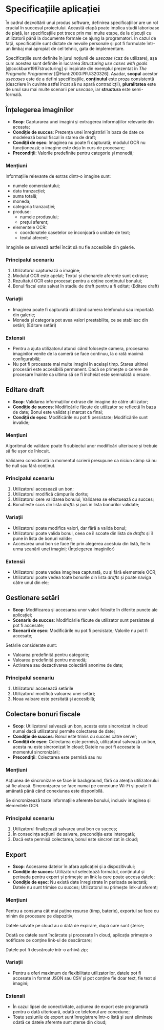 # Specificațiile aplicației

În cadrul dezvoltării unui produs software, definirea specificațiilor are un rol crucial în succesul proiectului. Această etapă poate implica studii laborioase de piață, iar specificațiile pot trece prin mai multe etape, de la discuții cu utilizatorii până la documente formale ce ajung la programatori. În cazul de față, specificațiile sunt dictate de nevoile personale și pot fi formulate într-un limbaj mai apropiat de cel tehnic, gata de implementare.

Specificațiile sunt definite în jurul noțiunii de *usecase* (caz de utilizare), așa cum acestea sunt definite în lucrarea *Structuring use cases with goals* [@cockburn1997structuring] și inspirate din exemplul prezentat în *The Pragmatic Programmer* [@Hunt:2000:PPJ:320326]. Așadar, **scopul** acestor *usecases* este de a defini specificațiile, **conținutul** este proza consistentă (descriere în cuvinte astfel încat să nu apară contradicții), **pluralitatea** este de unul sau mai multe scenarii per *usecase*, iar **structura** este semi-formală.

## Înțelegerea imaginilor

* **Scop**: Capturarea unei imagini și extragerea informațiilor relevante din aceasta;
* **Condiție de succes**: Prezența unei înregistrări în baza de date ce modelează bonul fiscal în starea de draft;
* **Condiții de eșec**: Imaginea nu poate fi capturată; modulul OCR nu funcționează; o imagine este deja în curs de procesare;
* **Precondiții**: Valorile predefinite pentru categorie și monedă;

### Mențiuni

Informațiile relevante de extras dintr-o imagine sunt:

* numele comerciantului;
* data tranzacției;
* suma totală;
* moneda;
* categoria tranzacției;
* produse:
    * numele produsului;
    * prețul aferent;
* elementele OCR:
    * coordonatele casetelor ce înconjoară o unitate de text;
    * textul aferent;

Imaginile se salvează astfel încât să nu fie accesibile din galerie.

### Principalul scenariu

1. Utilizatorul capturează o imagine;
2. Modulul OCR este apelat; Textul și chenarele aferente sunt extrase;
3. Rezultatul OCR este procesat pentru a obține conținutul bonului;
4. Bonul fiscal este salvat în stadiu de draft pentru a fi editat; (Editare draft)

### Variații

* Imaginea poate fi capturată utilizând camera telefonului sau importată din galerie;
* Moneda și categoria pot avea valori prestabilite, ce se stabilesc din setări; (Editare setări)

### Extensii

* Pentru a ajuta utilizatorul atunci când folosește camera, procesarea imaginilor venite de la cameră se face continuu, la o rată maximă configurabilă;
* Nu pot fi procesate mai multe imagini în același timp. Starea ultimei procesări este accesibilă permanent. Dacă se primește o cerere de procesare înainte ca ultima să se fi încheiat este semnalată o eroare.

## Editare draft

* **Scop**: Validarea informațiilor extrase din imagine de către utilizator;
* **Condiție de succes**: Modificările făcute de utilizator se reflectă în baza de date; Bonul este validat și marcat ca final;
* **Condiții de eșec**: Modificările nu pot fi persistate; Modificările sunt invalide;

### Mențiuni

Algoritmul de validare poate fi subiectul unor modificări ulterioare și trebuie să fie ușor de înlocuit. 

Validarea considerată la momentul scrierii presupune ca niciun câmp să nu fie null sau fără conținut.

### Principalul scenariu

1. Utilizatorul accesează un bon;
2. Utilizatorul modifică câmpurile dorite;
3. Utilizatorul cere validarea bonului; Validarea se efectuează cu succes;
4. Bonul este scos din lista *drafts* și pus în lista bonurilor validate;

### Variații

* Utilizatorul poate modifica valori, dar fără a valida bonul;
* Utilizatorul poate valida bonul, ceea ce îl scoate din lista de *drafts* și îl pune în lista de bonuri valide;
* Accesarea unui bon se face fie prin alegerea acestuia din listă, fie în urma scanării unei imagini; (Înțelegerea imaginilor)

### Extensii

* Utilizatorul poate vedea imaginea capturată, cu și fără elementele OCR;
* Utilizatorul poate vedea toate bonurile din lista *drafts* și poate naviga către unul din ele;

## Gestionare setări

* **Scop**: Modificarea și accesarea unor valori folosite în diferite puncte ale aplicației;
* **Scenariu de succes**: Modificările făcute de utilizator sunt persistate și pot fi accesate;
* **Scenarii de eșec**: Modificările nu pot fi persistate; Valorile nu pot fi accesate;

Setările considerate sunt:

* Valoarea predefinită pentru categorie;
* Valoarea predefinită pentru monedă;
* Activarea sau dezactivarea colectării anonime de date;

### Principalul scenariu

1. Utilizatorul accesează setările
2. Utilizatorul modifică valoarea unei setări;
3. Noua valoare este persitată și accesibilă;

## Colectare bonuri fiscale

* **Scop**: Utilizatorul salvează un bon, acesta este sincronizat in cloud numai dacă utilizatorul permite colectarea de date;
* **Condiție de succes**: Bonul este trimis cu succes către server;
* **Condiții de eșec**: Colectarea este permisă, utilizatorul salvează un bon, acesta nu este sincronizat în cloud; Datele nu pot fi accesate la momentul sincronizării;
* **Precondiții**: Colectarea este permisă sau nu

### Mențiuni

Acțiunea de sincronizare se face în background, fără ca atenția utilizatorului să fie atrasă. Sincronizarea se face numai pe conexiune Wi-Fi și poate fi amânată până când conexiunea este disponibilă.

Se sincronizează toate informațiile aferente bonului, inclusiv imaginea și elementele OCR.

### Principalul scenariu

1. Utilizatorul finalizează salvarea unui bon cu succes;
2. În consecința acțiunii de salvare, precondiția este interogată;
3. Dacă este permisă colectarea, bonul este sincronizat în cloud;

## Export

* **Scop**: Accesarea datelor în afara aplicației și a dispozitivului;
* **Condiție de succes**: Utilizatorul selectează formatul, conținutul și perioada pentru export și primește un link la care poate accesa datele;
* **Condiție de eșec**: Nu există date înregistrate în perioada selectată; Datele nu sunt trimise cu succes; Utilizatorul nu primește link-ul aferent;

### Mențiuni

Pentru a consuma cât mai puține resurse (timp, baterie), exportul se face cu minim de procesare pe dispozitiv;

Datele salvate pe cloud au o dată de expirare, după care sunt șterse;

Odată ce datele sunt încărcate și procesate în cloud, aplicația primește o notificare ce conține link-ul de descărcare;

Datele pot fi descărcate într-o arhivă zip;

### Variații

* Pentru a oferi maximum de flexibilitate utilizatorilor, datele pot fi accesate in format JSON sau CSV și pot conține fie doar text, fie text și imagini;

### Extensii

* În cazul lipsei de conectivitate, acțiunea de export este programată pentru o dată ulterioară, odată ce telefonul are conexiune;
* Toate sesiunile de export sunt înregistrare într-o listă și sunt eliminate odată ce datele aferente sunt șterse din cloud;

